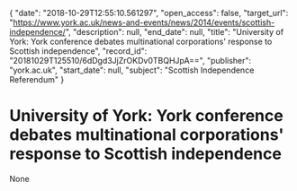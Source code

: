 {
  "date": "2018-10-29T12:55:10.561297", 
  "open_access": false, 
  "target_url": "https://www.york.ac.uk/news-and-events/news/2014/events/scottish-independence/", 
  "description": null, 
  "end_date": null, 
  "title": "University of York: York conference debates multinational corporations' response to Scottish independence", 
  "record_id": "20181029T125510/6dDgd3JjZrOKDv0TBQHJpA==", 
  "publisher": "york.ac.uk", 
  "start_date": null, 
  "subject": "Scottish Independence Referendum"
}

# University of York: York conference debates multinational corporations' response to Scottish independence

None